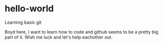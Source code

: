 # hello-world
Learning basic git

Boyd here, I want to learn how to code and github seems to be a pretty big part of it.
Wish me luck and let's help eachother out.
